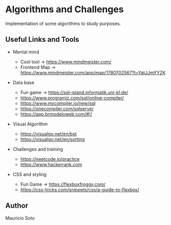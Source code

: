 # Algorithms and Challenges

Implementation of some algorithms to study purposes.

## Useful Links and Tools
- Mental mind
  - Cool tool -> https://www.mindmeister.com/
  - Frontend Map -> https://www.mindmeister.com/app/map/1780702567?t=YatJJmYYZK

- Data base
  - Fun game -> https://sql-island.informatik.uni-kl.de/
  - https://www.programiz.com/sql/online-compiler/
  - https://www.mycompiler.io/new/sql
  - https://onecompiler.com/sqlserver
  - https://app.brmodeloweb.com/#!/

- Visual Algorithm
  - https://visualgo.net/en/bst
  - https://visualgo.net/en/sorting

- Challenges and training
  - https://neetcode.io/practice
  - https://www.hackerrank.com

- CSS and styling
  - Fun Game -> https://flexboxfroggy.com/
  - https://css-tricks.com/snippets/css/a-guide-to-flexbox/


## Author

Mauricio Soto